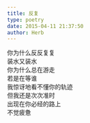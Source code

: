 ```yaml
---  
title: 反复  
type: poetry  
date: 2015-04-11 21:37:50  
author: Herb    
---  
```

你为什么反反复复  
装水又装水  
你为什么总在游走  
若是在等谁  
我惊讶地看不懂你的轨迹  
但我还是次次准时  
出现在你必经的路上  
不觉疲惫